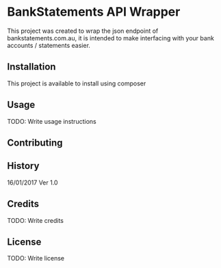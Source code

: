 # BankStatements API Wrapper

This project was created to wrap the json endpoint of bankstatements.com.au, it is intended to make interfacing with your bank accounts / statements easier.

## Installation

This project is available to install using composer

## Usage

TODO: Write usage instructions

## Contributing



## History

16/01/2017 Ver 1.0

## Credits

TODO: Write credits

## License

TODO: Write license